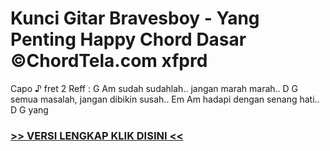 
 # Kunci Gitar Bravesboy - Yang Penting Happy Chord Dasar ©ChordTela.com xfprd


Capo ♪ fret 2 Reff : G Am sudah sudahlah.. jangan marah marah.. D G semua masalah, jangan dibikin susah.. Em Am hadapi dengan senang hati.. D G yang

###  <a href="https://shortlighzx.web.app?sq=Kunci Gitar Bravesboy - Yang Penting Happy Chord Dasar ©ChordTela.com"> >> VERSI LENGKAP KLIK DISINI << </a>
